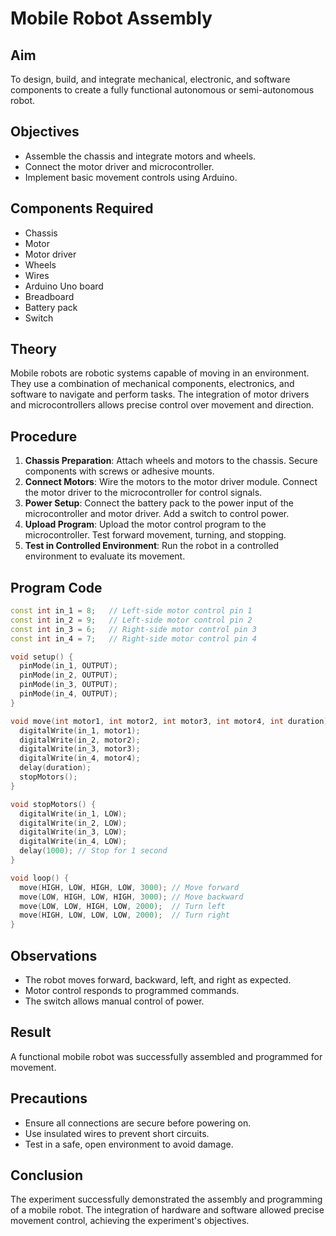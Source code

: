 # Mobile Robot Assembly

## Aim
To design, build, and integrate mechanical, electronic, and software components to create a fully functional autonomous or semi-autonomous robot.

## Objectives
- Assemble the chassis and integrate motors and wheels.
- Connect the motor driver and microcontroller.
- Implement basic movement controls using Arduino.

## Components Required
- Chassis
- Motor
- Motor driver
- Wheels
- Wires
- Arduino Uno board
- Breadboard
- Battery pack
- Switch

## Theory
Mobile robots are robotic systems capable of moving in an environment. They use a combination of mechanical components, electronics, and software to navigate and perform tasks. The integration of motor drivers and microcontrollers allows precise control over movement and direction.


## Procedure
1. **Chassis Preparation**: Attach wheels and motors to the chassis. Secure components with screws or adhesive mounts.
2. **Connect Motors**: Wire the motors to the motor driver module. Connect the motor driver to the microcontroller for control signals.
3. **Power Setup**: Connect the battery pack to the power input of the microcontroller and motor driver. Add a switch to control power.
4. **Upload Program**: Upload the motor control program to the microcontroller. Test forward movement, turning, and stopping.
5. **Test in Controlled Environment**: Run the robot in a controlled environment to evaluate its movement.

## Program Code
```cpp
const int in_1 = 8;   // Left-side motor control pin 1
const int in_2 = 9;   // Left-side motor control pin 2
const int in_3 = 6;   // Right-side motor control pin 3
const int in_4 = 7;   // Right-side motor control pin 4

void setup() {
  pinMode(in_1, OUTPUT);
  pinMode(in_2, OUTPUT);
  pinMode(in_3, OUTPUT);
  pinMode(in_4, OUTPUT);
}

void move(int motor1, int motor2, int motor3, int motor4, int duration) {
  digitalWrite(in_1, motor1);
  digitalWrite(in_2, motor2);
  digitalWrite(in_3, motor3);
  digitalWrite(in_4, motor4);
  delay(duration);
  stopMotors();
}

void stopMotors() {
  digitalWrite(in_1, LOW);
  digitalWrite(in_2, LOW);
  digitalWrite(in_3, LOW);
  digitalWrite(in_4, LOW);
  delay(1000); // Stop for 1 second
}

void loop() {
  move(HIGH, LOW, HIGH, LOW, 3000); // Move forward
  move(LOW, HIGH, LOW, HIGH, 3000); // Move backward
  move(LOW, LOW, HIGH, LOW, 2000);  // Turn left
  move(HIGH, LOW, LOW, LOW, 2000);  // Turn right
}
```

## Observations
- The robot moves forward, backward, left, and right as expected.
- Motor control responds to programmed commands.
- The switch allows manual control of power.

## Result
A functional mobile robot was successfully assembled and programmed for movement.

## Precautions
- Ensure all connections are secure before powering on.
- Use insulated wires to prevent short circuits.
- Test in a safe, open environment to avoid damage.

## Conclusion
The experiment successfully demonstrated the assembly and programming of a mobile robot. The integration of hardware and software allowed precise movement control, achieving the experiment's objectives.
